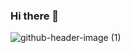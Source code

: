 ### Hi there 👋

![github-header-image (1)](https://github.com/hexsparky/hexsparky/assets/152810042/c4518695-fad5-4c59-b107-1136f98b6baa)



<!--
**hexsparky/hexsparky** is a ✨ _special_ ✨ repository because its `README.md` (this file) appears on your GitHub profile.

Here are some ideas to get you started:

- 🔭 I’m currently working on ...
- 🌱 I’m currently learning ...
- 👯 I’m looking to collaborate on ...
- 🤔 I’m looking for help with ...
- 💬 Ask me about ...
- 📫 How to reach me: ...
- 😄 Pronouns: ...
- ⚡ Fun fact: ...
-->
